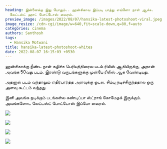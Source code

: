 ```yaml
---
heading: இன்னைக்கு இது போதும்.. ஹன்சிகாவ இப்படி பாத்து எவ்ளோ நாள் ஆச்சு.
  லேட்டஸ்ட் ஹாட் போட்டோஸ் வைரல்.
preview_image: /images/2022/08/07/hansika-latest-photoshoot-viral.jpeg
image_resize: /cdn-cgi/image/w=640,fit=scale-down,q=80,f=auto
categories: cinema
authors: Santhosh
tags:
  - Hansika Motwani
title: hansika-latest-photoshoot-whites
date: 2022-08-07 16:15:03 +0530
---
```

ஹன்சிகாக்கு நீண்ட நாள் கழிச்சு பெரியத்திரைல படம் ரிலீஸ் ஆகியிருக்கு, அதான் அவங்க 50வது படம். இரண்டு வருடங்களுக்கு முன்பே ரிலீஸ் ஆக வேண்டியது.

அதனால் படம் வந்தாலும் எதிர்பார்த்த அளவுக்கு ஓடல. சிம்பு நடிச்சிருந்ததால ஒரு அளவு கூட்டம் வந்தது.

இனி அவங்க நடிக்கும் படங்கள்ல கண்டிப்பா ஸ்ட்ராங் கோமேதக் இருக்கும். அவங்களோட லேட்டஸ்ட் போட்டோஸ் இப்போ வைரல்.

![](/images/2022/08/07/hansika-says-go-white.jpeg)

![](/images/2022/08/07/hansika-says-go-white-1.jpeg)

![](/images/2022/08/07/hansika-says-go-white-2.jpeg)

![](/images/2022/08/07/hansika-says-go-white-3.jpeg)